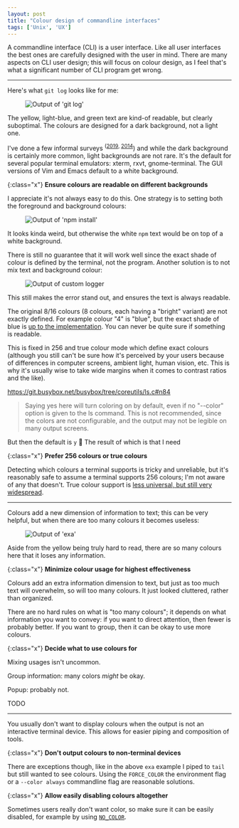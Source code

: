 ```yaml
---
layout: post
title: "Colour design of commandline interfaces"
tags: ['Unix', 'UX']
---
```


A commandline interface (CLI) is a user interface. Like all user interfaces the
best ones are carefully designed with the user in mind. There are many aspects
on CLI user design; this will focus on colour design, as I feel that's what a
significant number of CLI program get wrong.

---

Here's what `git log` looks like for me:

<figure class="border"><img alt="Output of 'git log'" src="{% base64 ./_images/colour/git.png %}"></figure>

The yellow, light-blue, and green text are kind-of readable, but clearly
suboptimal. The colours are designed for a dark background, not a light one.

I've done a few informal surveys
<sup>([2019](https://lobste.rs/s/pop6bi/terminal_ide_background_colour),
[2014](https://forums.freebsd.org/threads/your-terminals-background-colour.44767/)</sup>)
and while the dark background is certainly more common, light backgrounds are
not rare. It's the default for several popular terminal emulators: xterm, rxvt,
gnome-terminal. The GUI versions of Vim and Emacs default to a white background.

{:class="x"}
**Ensure colours are readable on different backgrounds**

I appreciate it's not always easy to do this. One strategy is to setting both
the foreground and background colours:

<figure class="border"><img alt="Output of 'npm install'" src="{% base64 ./_images/colour/npm.png %}"></figure>

It looks kinda weird, but otherwise the white `npm` text would be on top of a
white background.

There is still no guarantee that it will work well since the exact shade of
colour is defined by the terminal, not the program. Another solution is to not
mix text and background colour:

<figure class="border"><img alt="Output of custom logger" src="{% base64 ./_images/colour/gc.png %}"></figure>

This still makes the error stand out, and ensures the text is always readable.

The original 8/16 colours (8 colours, each having a "bright" variant) are not
exactly defined. For example colour "4" is "blue", but the exact shade of blue
is [up to the implementation][8c]. You can never be quite sure if something is
readable.

This is fixed in 256 and true colour mode which define exact colours (although
you still can't be sure how it's perceived by your users because of differences
in computer screens, ambient light, human vision, etc. This is why it's usually
wise to take wide margins when it comes to contrast ratios and the like).

https://git.busybox.net/busybox/tree/coreutils/ls.c#n84

> Saying yes here will turn coloring on by default, even if no "--color" option
> is given to the ls command. This is not recommended, since the colors are not
> configurable, and the output may not be legible on many output screens.

But then the default is `y` 🤔 The result of which is that I need 

[8c]: https://en.wikipedia.org/wiki/ANSI_escape_code#Colors

{:class="x"}
**Prefer 256 colours or true colours**

Detecting which colours a terminal supports is tricky and unreliable, but it's
reasonably safe to assume a terminal supports 256 colours; I'm not aware of any
that doesn't. True colour support is [less universal, but still very
widespread][tc-support].

[tc-support]: https://gist.github.com/XVilka/8346728#not-supporting-true-color

---

Colours add a new dimension of information to text; this can be very helpful,
but when there are too many colours it becomes useless:

<figure class="border"><img alt="Output of 'exa'" src="{% base64 ./_images/colour/exa.png %}"></figure>

Aside from the yellow being truly hard to read, there are so many colours here
that it loses any information.

<!--
The [example on the homepage is even more colour dense][exa]
[exa]: https://the.exa.website/
-->

{:class="x"}
**Minimize colour usage for highest effectiveness**

Colours add an extra information dimension to text, but just as too much text
will overwhelm, so will too many colours. It just looked cluttered, rather than
organized.

There are no hard rules on what is "too many colours"; it depends on what
information you want to convey: if you want to direct attention, then fewer is
probably better. If you want to group, then it can be okay to use more colours.

{:class="x"}
**Decide what to use colours for**

Mixing usages isn't uncommon.

Group information: many colors *might* be okay.

Popup: probably not.

<!--
- Why do we add colours? Adds dimension; for example to:
  - Group information.
    - Divide in sections.
  - Highlight important information
  - Subdue less important information.
  - UI elements (e.g. popup menu)
  - Syntax highlighting: spot errors.

"angry fruit salad"
"Christmas tree"
"unicorn vomit"

- https://homepages.cwi.nl/~steven/Talks/2019/11-21-dijkstra/
  "red shapes"
  Easy to group: not easy to stand out.
-->

TODO

---

You usually don't want to display colours when the output is not an interactive
terminal device. This allows for easier piping and composition of tools.

{:class="x"}
**Don't output colours to non-terminal devices**

There are exceptions though, like in the above `exa` example I piped to `tail`
but still wanted to see colours. Using the `FORCE_COLOR` the environment flag or
a `--color always` commandline flag are reasonable solutions.

{:class="x"}
**Allow easily disabling colours altogether**

Sometimes users really don't want color, so make sure it can be easily disabled,
for example by using [`NO_COLOR`][no-color].

[no-color]: https://no-color.org/

<!--
https://colorusage.arc.nasa.gov/clutter.php
-->

<style>.x { max-width: 35em; margin: .5em auto; text-align: center; font-style: italic; padding: 1em 0;
    border-top: 2px solid #333; border-bottom: 2px solid #333; }</style>

